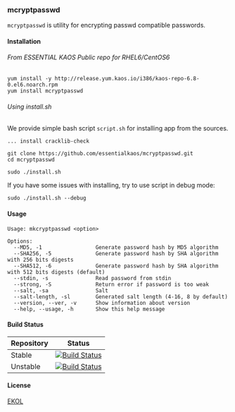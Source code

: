 ### mcryptpasswd

`mcryptpasswd` is utility for encrypting passwd compatible passwords.

#### Installation

###### From ESSENTIAL KAOS Public repo for RHEL6/CentOS6

```
yum install -y http://release.yum.kaos.io/i386/kaos-repo-6.8-0.el6.noarch.rpm
yum install mcryptpasswd
```

###### Using install.sh

We provide simple bash script `script.sh` for installing app from the sources.

```
... install cracklib-check

git clone https://github.com/essentialkaos/mcryptpasswd.git
cd mcryptpasswd

sudo ./install.sh
```

If you have some issues with installing, try to use script in debug mode:

```
sudo ./install.sh --debug
```

#### Usage

```
Usage: mkcryptpasswd <option>
 
Options: 
  --MD5, -1                 Generate password hash by MD5 algorithm
  --SHA256, -5              Generate password hash by SHA algorithm with 256 bits digests
  --SHA512, -6              Generate password hash by SHA algorithm with 512 bits digests (default)
  --stdin, -s               Read password from stdin
  --strong, -S              Return error if password is too weak
  --salt, -sa               Salt
  --salt-length, -sl        Generated salt length (4-16, 8 by default)
  --version, --ver, -v      Show information about version
  --help, --usage, -h       Show this help message

```

#### Build Status

| Repository | Status |
|------------|--------|
| Stable | [![Build Status](https://travis-ci.org/essentialkaos/mkcryptpasswd.svg?branch=master)](https://travis-ci.org/essentialkaos/mkcryptpasswd) |
| Unstable | [![Build Status](https://travis-ci.org/essentialkaos/mkcryptpasswd.svg?branch=develop)](https://travis-ci.org/essentialkaos/mkcryptpasswd) |

#### License

[EKOL](https://essentialkaos.com/ekol)
